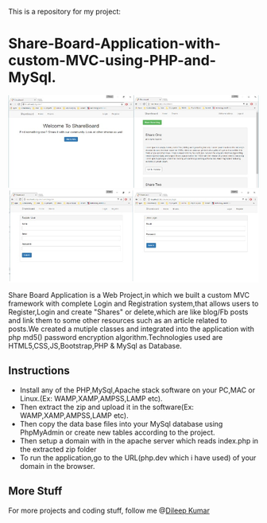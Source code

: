 This is a repository for my project:

# Share-Board-Application-with-custom-MVC-using-PHP-and-MySql.

![Share-Board-Application-with-custom-MVC-using-PHP-and-MySql.](Shareboard-1.jpg)
![Share-Board-Application-with-custom-MVC-using-PHP-and-MySql.](Shareboard-2.jpg)

Share Board Application is a Web Project,in which we built a custom MVC framework with complete Login and Registration system,that allows users to Register,Login and create "Shares" or delete,which are like blog/Fb posts and link them to some other resources such as an article related to posts.We created a mutiple classes and integrated into the application with php md5() password encryption algorithm.Technologies used are HTML5,CSS,JS,Bootstrap,PHP & MySql as Database.

## Instructions

- Install any of the PHP,MySql,Apache stack software on your PC,MAC or Linux.(Ex: WAMP,XAMP,AMPSS,LAMP etc).
- Then extract the zip and upload it in the software(Ex: WAMP,XAMP,AMPSS,LAMP etc).
- Then copy the data base files into your MySql database using PhpMyAdmin or create new tables according to the project.
- Then setup a domain with in the apache server which reads index.php in the extracted zip folder
- To run the application,go to the URL(php.dev which i have used) of your domain in the browser.

## More Stuff

For more projects and coding stuff, follow me @[Dileep Kumar](https://github.com/dileepkumar9030) 
